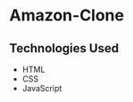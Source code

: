 # Amazon-Clone

<h2>Technologies Used</h2>
        <ul>
            <li>HTML</li>
            <li>CSS</li>
            <li>JavaScript</li>
        </ul>
